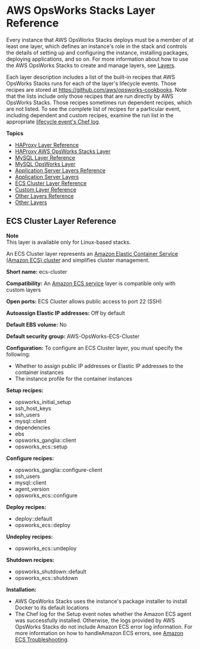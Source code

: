# AWS OpsWorks Stacks Layer Reference<a name="layers"></a>

Every instance that AWS OpsWorks Stacks deploys must be a member of at least one layer, which defines an instance's role in the stack and controls the details of setting up and configuring the instance, installing packages, deploying applications, and so on\. For more information about how to use the AWS OpsWorks Stacks to create and manage layers, see [Layers](workinglayers.md)\.

Each layer description includes a list of the built\-in recipes that AWS OpsWorks Stacks runs for each of the layer's lifecycle events\. Those recipes are stored at [https://github\.com/aws/opsworks\-cookbooks](https://github.com/aws/opsworks-cookbooks)\. Note that the lists include only those recipes that are run directly by AWS OpsWorks Stacks\. Those recipes sometimes run dependent recipes, which are not listed\. To see the complete list of recipes for a particular event, including dependent and custom recipes, examine the run list in the appropriate [lifecycle event's Chef log](troubleshoot-debug-log.md)\.

**Topics**
+ [HAProxy Layer Reference](layers-load.md)
+ [HAProxy AWS OpsWorks Stacks Layer](layers-haproxy.md)
+ [MySQL Layer Reference](layers-mysql.md)
+ [MySQL OpsWorks Layer](workinglayers-db-mysql.md)
+ [Application Server Layers Reference](layers-server.md)
+ [Application Server Layers](workinglayers-servers.md)
+ [ECS Cluster Layer Reference](#w100ab1c14c63b7c19c21)
+ [Custom Layer Reference](layers-other-custom.md)
+ [Other Layers Reference](layers-other.md)
+ [Other Layers](workinglayers-other.md)

## ECS Cluster Layer Reference<a name="w100ab1c14c63b7c19c21"></a>

**Note**  
This layer is available only for Linux\-based stacks\.

An ECS Cluster layer represents an [Amazon Elastic Container Service \(Amazon ECS\) cluster](http://docs.aws.amazon.com/AmazonECS/latest/developerguide/Welcome.html) and simplifies cluster management\.

**Short name:** ecs\-cluster

**Compatibility:** An [Amazon ECS service](http://docs.aws.amazon.com/AmazonECS/latest/developerguide/Welcome.html) layer is compatible only with custom layers

**Open ports:** ECS Cluster allows public access to port 22 \(SSH\)

**Autoassign Elastic IP addresses:** Off by default

**Default EBS volume:** No

**Default security group:** AWS\-OpsWorks\-ECS\-Cluster

**Configuration:** To configure an ECS Cluster layer, you must specify the following:
+ Whether to assign public IP addresses or Elastic IP addresses to the container instances
+ The instance profile for the container instances 

**Setup recipes:**
+  opsworks\_initial\_setup
+ ssh\_host\_keys
+ ssh\_users
+ mysql::client
+ dependencies
+ ebs
+ opsworks\_ganglia::client
+ opsworks\_ecs::setup

**Configure recipes:**
+ opsworks\_ganglia::configure\-client
+ ssh\_users
+ mysql::client
+ agent\_version
+ opsworks\_ecs::configure

**Deploy recipes:**
+ deploy::default
+ opsworks\_ecs::deploy 

**Undeploy recipes:**
+ opsworks\_ecs::undeploy 

**Shutdown recipes:**
+ opsworks\_shutdown::default
+ opsworks\_ecs::shutdown

**Installation:**
+ AWS OpsWorks Stacks uses the instance's package installer to install Docker to its default locations
+ The Chef log for the Setup event notes whether the Amazon ECS agent was successfully installed\. Otherwise, the logs provided by AWS OpsWorks Stacks do not include Amazon ECS error log information\. For more information on how to handleAmazon ECS errors, see [Amazon ECS Troubleshooting](https://docs.aws.amazon.com/AmazonECS/latest/developerguide/troubleshooting.html)\.